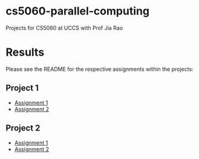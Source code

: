 cs5060-parallel-computing
=========================

Projects for CS5060 at UCCS with Prof Jia Rao

# Results
Please see the README for the respective assignments within the projects:

## Project 1
 * [Assignment 1](proj1/assignment1/README.md)
 * [Assignment 2](proj1/assignment2/README.md)

## Project 2
 * [Assignment 1](proj2/assignment1/README.md)
 * [Assignment 2](proj2/assignment2/README.md)
